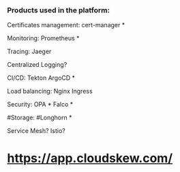### Products used in the platform:

Certificates management:
cert-manager *

Monitoring:
Prometheus * 

Tracing:
Jaeger

Centralized Logging?


CI/CD:
Tekton
ArgoCD * 


Load balancing:
Nginx Ingress

Security:
OPA *
Falco *

#Storage:
#Longhorn * 

Service Mesh?
Istio?



# https://app.cloudskew.com/